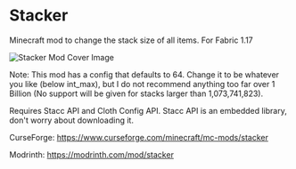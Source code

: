 # Stacker
Minecraft mod to change the stack size of all items. For Fabric 1.17

![Stacker Mod Cover Image](https://imgur.com/C0I2Z2p.png)

Note: This mod has a config that defaults to 64. Change it to be whatever you like (below int_max), but I do not recommend anything too far over 1 Billion (No support will be given for stacks larger than 1,073,741,823).

Requires Stacc API and Cloth Config API. Stacc API is an embedded library, don't worry about downloading it.

CurseForge: https://www.curseforge.com/minecraft/mc-mods/stacker

Modrinth: https://modrinth.com/mod/stacker
